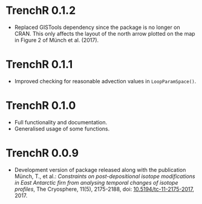 # TrenchR 0.1.2

* Replaced GISTools dependency since the package is no longer on CRAN. This only
  affects the layout of the north arrow plotted on the map in Figure 2 of Münch
  et al. (2017).

# TrenchR 0.1.1

* Improved checking for reasonable advection values in `LoopParamSpace()`.

# TrenchR 0.1.0

* Full functionality and documentation.
* Generalised usage of some functions.

# TrenchR 0.0.9

* Development version of package released along with the publication Münch, T.,
et al.: _Constraints on post-depositional isotope modifications in East
Antarctic firn from analysing temporal changes of isotope profiles_, The
Cryosphere, 11(5), 2175-2188, doi:
[10.5194/tc-11-2175-2017](https://doi.org/10.5194/tc-11-2175-2017), 2017.

